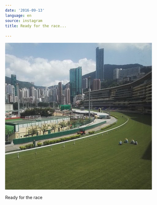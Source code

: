```yaml
---
date: '2016-09-13'
language: en
source: instagram
title: Ready for the race...

---
```


![](/uploads/instagram/201609/701bc225e8a22762139a5b9086be548a.jpg)

Ready for the race
            